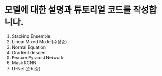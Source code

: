 # 모델에 대한 설명과 튜토리얼 코드를 작성합니다.

1. Stacking Ensemble
2. Linear Mixed Model(수정중)
3. Normal Equation
4. Gradient descent
5. Feature Pyramid Network
6. Mask RCNN
7. U-Net (준비중)
